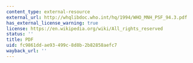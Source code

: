 ```yaml
---
content_type: external-resource
external_url: http://whqlibdoc.who.int/hq/1994/WHO_MNH_PSF_94.3.pdf
has_external_license_warning: true
license: https://en.wikipedia.org/wiki/All_rights_reserved
status: ''
title: PDF
uid: fc9861dd-ae93-499c-8d8b-2b82858aefc7
wayback_url: ''
---
```

